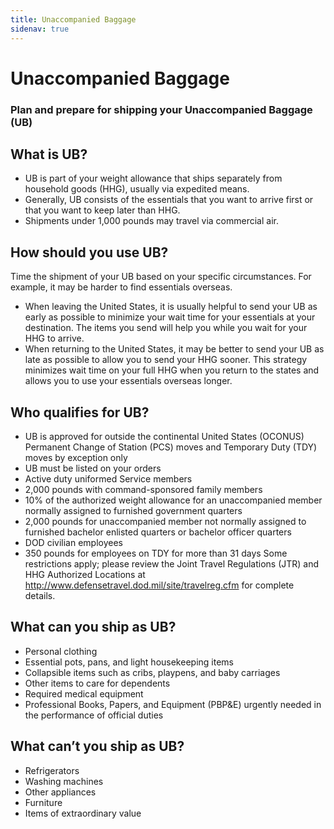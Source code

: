 ```yaml
---
title: Unaccompanied Baggage
sidenav: true
---
```


# Unaccompanied Baggage
### Plan and prepare for shipping your Unaccompanied Baggage (UB)

## What is UB?
* UB is part of your weight allowance that ships separately from household goods (HHG), usually via expedited means.
* Generally, UB consists of the essentials that you want to arrive first or that you want to keep later than HHG.
* Shipments under 1,000 pounds may travel via commercial air.

## How should you use UB?
Time the shipment of your UB based on your specific circumstances. For example, it may be harder to find essentials overseas.
* When leaving the United States, it is usually helpful to send your UB as early as possible to minimize your wait time for your essentials at your destination. The items you send will help you while you wait for your HHG to arrive.
* When returning to the United States, it may be better to send your UB as late as possible to allow you to send your HHG sooner. This strategy minimizes wait time on your full HHG when you return to the states and allows you to use your essentials overseas longer.

## Who qualifies for UB?
* UB is approved for outside the continental United States (OCONUS) Permanent Change of Station (PCS) moves and Temporary Duty (TDY) moves by exception only
* UB must be listed on your orders
* Active duty uniformed Service members
* 2,000 pounds with command-sponsored family members
* 10% of the authorized weight allowance for an unaccompanied member normally assigned to furnished government quarters
* 2,000 pounds for unaccompanied member not normally assigned to furnished bachelor enlisted quarters or bachelor officer quarters
* DOD civilian employees
* 350 pounds for employees on TDY for more
than 31 days
Some restrictions apply; please review the Joint Travel Regulations (JTR) and HHG Authorized Locations at http://www.defensetravel.dod.mil/site/travelreg.cfm for complete details.

## What can you ship as UB?
* Personal clothing
* Essential pots, pans, and light housekeeping
items
* Collapsible items such as cribs, playpens, and baby carriages
* Other items to care for dependents
* Required medical equipment
* Professional Books, Papers, and Equipment (PBP&E) urgently needed in the performance of official duties

## What can’t you ship as UB?
* Refrigerators
* Washing machines
* Other appliances
* Furniture
* Items of extraordinary value
